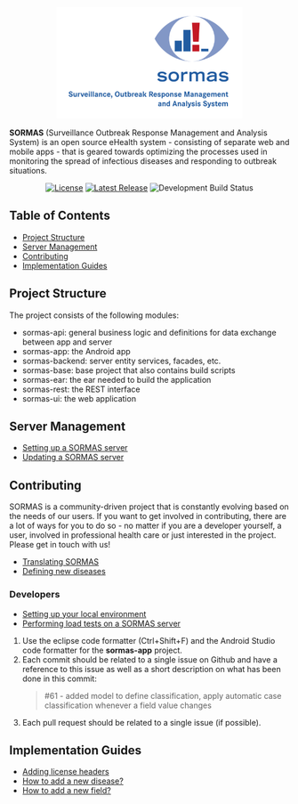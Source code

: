 <p align="center">
  <a href="https://sormas.org/">
    <img
      alt="SORMAS - Surveillance, Outbreak Response Management and Analysis System"
      src="logo.png"
      height="200"
    />
  </a>
</p>

**SORMAS** (Surveillance Outbreak Response Management and Analysis System) is an open source eHealth system - consisting of separate web and mobile apps - that is geared towards optimizing the processes used in monitoring the spread of infectious diseases and responding to outbreak situations.

<p align="center"><a href="https://github.com/hzi-braunschweig/SORMAS-Project/blob/development/LICENSE"><img alt="License" src="https://img.shields.io/badge/license-GPL%20v3-blue"/></a> <a href="https://github.com/hzi-braunschweig/SORMAS-Project/releases/latest"><img alt="Latest Release" src="https://img.shields.io/github/v/release/hzi-braunschweig/SORMAS-Project"/></a> <img alt="Development Build Status" src="https://travis-ci.com/hzi-braunschweig/SORMAS-Project.svg?branch=development"/></p>

## Table of Contents

* [Project Structure](#project-structure)
* [Server Management](#server-management)
* [Contributing](#contributing)
* [Implementation Guides](#implementation-guides)

## Project Structure
The project consists of the following modules:

- sormas-api: general business logic and definitions for data exchange between app and server
- sormas-app: the Android app
- sormas-backend: server entity services, facades, etc.
- sormas-base: base project that also contains build scripts
- sormas-ear: the ear needed to build the application
- sormas-rest: the REST interface
- sormas-ui: the web application

## Server Management

* [Setting up a SORMAS server](SERVER_SETUP.md)
* [Updating a SORMAS server](SERVER_UPDATE.md)

## Contributing
SORMAS is a community-driven project that is constantly evolving based on the needs of our users. If you want to get involved in contributing, there are a lot of ways for you to do so - no matter if you are a developer yourself, a user, involved in professional health care or just interested in the project. Please get in touch with us!

* [Translating SORMAS](I18N.md)
* [Defining new diseases](SOP_DISEASES.md)

### Developers

* [Setting up your local environment](DEVELOPMENT_ENVIRONMENT.md)
* [Performing load tests on a SORMAS server](LOAD_TESTING.md)

1. Use the eclipse code formatter (Ctrl+Shift+F) and the Android Studio code formatter for the **sormas-app** project.
2. Each commit should be related to a single issue on Github and have a reference to this issue as well as a short description on what has been done in this commit:
   > #61 - added model to define classification, apply automatic case classification whenever a field value changes
3. Each pull request should be related to a single issue (if possible). 

## Implementation Guides

* [Adding license headers](ADDING_LICENSE.md)
* [How to add a new disease?](GUIDE_ADD_NEW_DISEASE.md)
* [How to add a new field?](GUIDE_ADD_NEW_FIELD.md)
